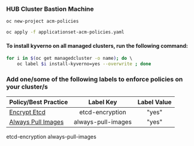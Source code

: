 ### HUB Cluster Bastion Machine

```bash
oc new-project acm-policies 

oc apply -f applicationset-acm-policies.yaml 
```

#### To install kyverno on all managed clusters, run the following command:
```bash
for i in $(oc get managedcluster -o name); do \ 
    oc label $i install-kyverno=yes --overwrite ; done

```

### Add one/some of the following labels to enforce policies on your cluster/s

| Policy/Best Practice                                                                          | Label Key            | Label Value |
| :------------                                                                                 |:--------------------:| :----:|  
| [Encrypt Etcd](policies/best-practices-enforced-by-acm/etcd-encryption)                       | etcd-encryption      | "yes" |
| [Always Pull Images](policies/best-practices-enforced-by-kyverno/always-pull-images)          | always-pull-images   | "yes" |

etcd-encryption
always-pull-images
